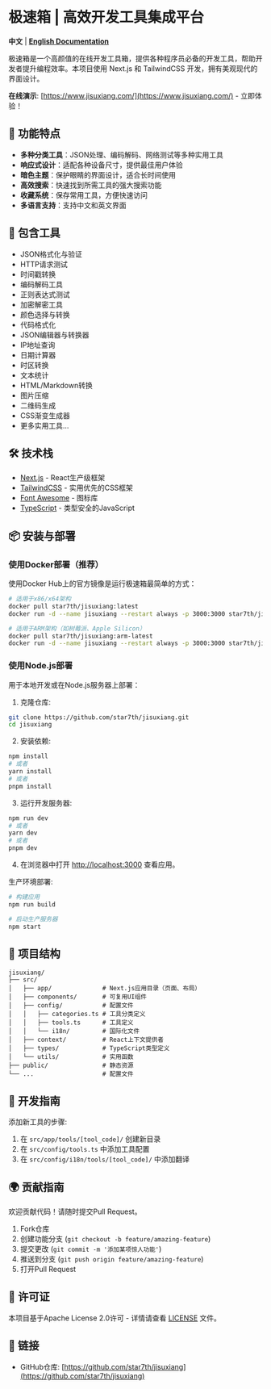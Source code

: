 # 极速箱 | 高效开发工具集成平台

**中文** | **[English Documentation](README.md)**

极速箱是一个高颜值的在线开发工具箱，提供各种程序员必备的开发工具，帮助开发者提升编程效率。本项目使用 Next.js 和 TailwindCSS 开发，拥有美观现代的界面设计。

**在线演示**: [https://www.jisuxiang.com/](https://www.jisuxiang.com/) - 立即体验！

## 🚀 功能特点

- **多种分类工具**：JSON处理、编码解码、网络测试等多种实用工具
- **响应式设计**：适配各种设备尺寸，提供最佳用户体验
- **暗色主题**：保护眼睛的界面设计，适合长时间使用
- **高效搜索**：快速找到所需工具的强大搜索功能
- **收藏系统**：保存常用工具，方便快速访问
- **多语言支持**：支持中文和英文界面

## 🔧 包含工具

- JSON格式化与验证
- HTTP请求测试
- 时间戳转换
- 编码解码工具
- 正则表达式测试
- 加密解密工具
- 颜色选择与转换
- 代码格式化
- JSON编辑器与转换器
- IP地址查询
- 日期计算器
- 时区转换
- 文本统计
- HTML/Markdown转换
- 图片压缩
- 二维码生成
- CSS渐变生成器
- 更多实用工具...

## 🛠️ 技术栈

- [Next.js](https://nextjs.org) - React生产级框架
- [TailwindCSS](https://tailwindcss.com) - 实用优先的CSS框架
- [Font Awesome](https://fontawesome.com) - 图标库
- [TypeScript](https://www.typescriptlang.org/) - 类型安全的JavaScript

## 📦 安装与部署

### 使用Docker部署（推荐）

使用Docker Hub上的官方镜像是运行极速箱最简单的方式：

```bash
# 适用于x86/x64架构
docker pull star7th/jisuxiang:latest
docker run -d --name jisuxiang --restart always -p 3000:3000 star7th/jisuxiang:latest

# 适用于ARM架构（如树莓派、Apple Silicon）
docker pull star7th/jisuxiang:arm-latest
docker run -d --name jisuxiang --restart always -p 3000:3000 star7th/jisuxiang:arm-latest
```

### 使用Node.js部署

用于本地开发或在Node.js服务器上部署：

1. 克隆仓库:
```bash
git clone https://github.com/star7th/jisuxiang.git
cd jisuxiang
```

2. 安装依赖:
```bash
npm install
# 或者
yarn install
# 或者
pnpm install
```

3. 运行开发服务器:
```bash
npm run dev
# 或者
yarn dev
# 或者
pnpm dev
```

4. 在浏览器中打开 [http://localhost:3000](http://localhost:3000) 查看应用。

生产环境部署:
```bash
# 构建应用
npm run build

# 启动生产服务器
npm start
```

## 🧩 项目结构

```
jisuxiang/
├── src/
│   ├── app/              # Next.js应用目录（页面、布局）
│   ├── components/       # 可复用UI组件
│   ├── config/           # 配置文件
│   │   ├── categories.ts # 工具分类定义
│   │   ├── tools.ts      # 工具定义
│   │   └── i18n/         # 国际化文件
│   ├── context/          # React上下文提供者
│   ├── types/            # TypeScript类型定义
│   └── utils/            # 实用函数
├── public/               # 静态资源
└── ...                   # 配置文件
```

## 🧪 开发指南

添加新工具的步骤:

1. 在 `src/app/tools/[tool_code]/` 创建新目录
2. 在 `src/config/tools.ts` 中添加工具配置
3. 在 `src/config/i18n/tools/[tool_code]/` 中添加翻译

## 🌍 贡献指南

欢迎贡献代码！请随时提交Pull Request。

1. Fork仓库
2. 创建功能分支 (`git checkout -b feature/amazing-feature`)
3. 提交更改 (`git commit -m '添加某项惊人功能'`)
4. 推送到分支 (`git push origin feature/amazing-feature`)
5. 打开Pull Request

## 📄 许可证

本项目基于Apache License 2.0许可 - 详情请查看 [LICENSE](LICENSE) 文件。

## 🔗 链接

- GitHub仓库: [https://github.com/star7th/jisuxiang](https://github.com/star7th/jisuxiang) 